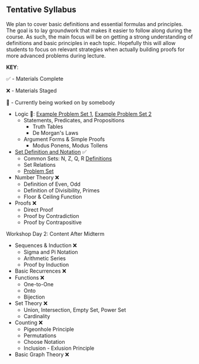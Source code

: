 ## Tentative Syllabus

We plan to cover basic definitions and essential formulas and principles.
The goal is to lay groundwork that makes it easier to follow along during the course. As such, the main focus will be on getting a strong understanding of definitions and basic principles in each topic. Hopefully this will allow students to focus on relevant strategies when actually building proofs for more advanced problems during lecture.

__KEY__:

✅ - Materials Complete

❌ - Materials Staged

🔨 - Currently being worked on by somebody

* Logic 🔨: [Example Problem Set 1](https://people.umass.edu/klement/100/logic-worksheet.html), [Example Problem Set 2](https://faculty.fordham.edu/klima/SymbolicLogic/Logic-Home-Exercises-1-PL.pdf)
    * Statements, Predicates, and Propositions
        * Truth Tables
        * De Morgan's Laws
    * Argument Forms & Simple Proofs
        * Modus Ponens, Modus Tollens
* [Set Definition and Notation](https://ocw.mit.edu/courses/electrical-engineering-and-computer-science/6-042j-mathematics-for-computer-science-spring-2015/readings/MIT6_042JS15_Session7.pdf) ✅
    * Common Sets: N, Z, Q, R [Definitions](https://ocw.mit.edu/courses/electrical-engineering-and-computer-science/6-042j-mathematics-for-computer-science-spring-2015/assignments/MIT6_042JS15_ps2.pdf)
    * Set Relations
    * [Problem Set](https://ocw.mit.edu/courses/electrical-engineering-and-computer-science/6-042j-mathematics-for-computer-science-spring-2015/assignments/MIT6_042JS15_ps2.pdf)
* Number Theory ❌
    * Definition of Even, Odd
    * Definition of Divisibility, Primes
    * Floor & Ceiling Function
* Proofs ❌
    * Direct Proof
    * Proof by Contradiction
    * Proof by Contrapositive

Workshop Day 2: Content After Midterm

* Sequences & Induction ❌
    * Sigma and Pi Notation
    * Arithmetic Series
    * Proof by Induction
* Basic Recurrences ❌
* Functions ❌
    * One-to-One
    * Onto
    * Bijection
* Set Theory ❌
    * Union, Intersection, Empty Set, Power Set
    * Cardinality
* Counting ❌
    * Pigeonhole Principle
    * Permutations
    * Choose Notation
    * Inclusion - Exlusion Principle
* Basic Graph Theory ❌
